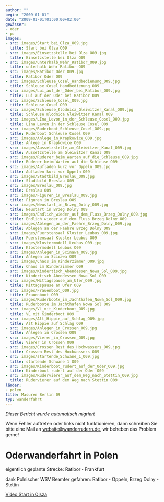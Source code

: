 ```yaml
---
author: ""
begin: "2009-01-01"
date: "2009-01-01T01:00:00+02:00"
gewässer:
- oder
- po
images:
- src: images/Start_bei_Olza_O09.jpg
  title: Start bei Olza O09
- src: images/Einsetzstelle_bei_Olza_O09.jpg
  title: Einsetzstelle bei Olza O09
- src: images/unterhalb_Wehr_Ratibor_O09.jpg
  title: unterhalb Wehr Ratibor O09
- src: images/Ratibor_Oder_O09.jpg
  title: Ratibor Oder O09
- src: images/Schleuse_Cosel_Handbedienung_O09.jpg
  title: Schleuse Cosel Handbedienung O09
- src: images/Lui_auf_der_Oder_bei_Ratibor_O09.jpg
  title: Lui auf der Oder bei Ratibor O09
- src: images/Schleuse_Cosel_O09.jpg
  title: Schleuse Cosel O09
- src: images/Schleuse_Klodnica_Gleiwitzer_Kanal_O09.jpg
  title: Schleuse Klodnica Gleiwitzer Kanal O09
- src: images/LIna_Levon_in_der_Schleuse_Cosel_O09.jpg
  title: LIna Levon in der Schleuse Cosel O09
- src: images/Ruderboot_Schleuse_Cosel_O09.jpg
  title: Ruderboot Schleuse Cosel O09
- src: images/Anlege_in_Krapkowice_O09.jpg
  title: Anlege in Krapkowice O09
- src: images/Aussetzstelle_am_Gleiwitzer_Kanal_O09.jpg
  title: Aussetzstelle am Gleiwitzer Kanal O09
- src: images/Ruderer_beim_Warten_auf_die_Schleuse_O09.jpg
  title: Ruderer beim Warten auf die Schleuse O09
- src: images/Aufladen_kurz_vor_Oppeln_O09.jpg
  title: Aufladen kurz vor Oppeln O09
- src: images/Stadtbild_Breslau_O09.jpg
  title: Stadtbild Breslau O09
- src: images/Breslau_O09.jpg
  title: Breslau O09
- src: images/Figuren_in_Breslau_O09.jpg
  title: Figuren in Breslau O09
- src: images/Neustart_in_Brzeg_Dolny_O09.jpg
  title: Neustart in Brzeg Dolny O09
- src: images/Endlich_wieder_auf_dem_Fluss_Brzeg_Dolny_O09.jpg
  title: Endlich wieder auf dem Fluss Brzeg Dolny O09
- src: images/Ablegen_an_der_Faehre_Brzeg_Dolny_O09.jpg
  title: Ablegen an der Faehre Brzeg Dolny O09
- src: images/Fuerstensaal_Kloster_Leubus_O09.jpg
  title: Fuerstensaal Kloster Leubus O09
- src: images/Klostermodell_Leubus_O09.jpg
  title: Klostermodell Leubus O09
- src: images/Anlegen_in_Scinawa_O09.jpg
  title: Anlegen in Scinawa O09
- src: images/Chaos_im_Kinderzimmer_O09.jpg
  title: Chaos im Kinderzimmer O09
- src: images/Kindertisch_Abendessen_Nowa_Sol_O09.jpg
  title: Kindertisch Abendessen Nowa Sol O09
- src: images/Mittagspause_am_Ufer_O09.jpg
  title: Mittagspause am Ufer O09
- src: images/Frauenboot_O09.jpg
  title: Frauenboot O09
- src: images/Ruderboote_im_Jachthafen_Nowa_Sol_O09.jpg
  title: Ruderboote im Jachthafen Nowa Sol O09
- src: images/VL_mit_Kinderboot_O09.jpg
  title: VL mit Kinderboot O09
- src: images/Alt_Hippie_auf_Schlag_O09.jpg
  title: Alt Hippie auf Schlag O09
- src: images/Anlegen_in_Crossen_O09.jpg
  title: Anlegen in Crossen O09
- src: images/Vierer_in_Crossen_O09.jpg
  title: Vierer in Crossen O09
- src: images/Crossen_Rest_des_Hochwassers_O09.jpg
  title: Crossen Rest des Hochwassers O09
- src: images/startende_Schwane_1_O09.jpg
  title: startende Schwäne 1 O09
- src: images/Kinderboot_rudert_auf_der_Oder_O09.jpg
  title: Kinderboot rudert auf der Oder O09
- src: images/Rudervierer_auf_dem_Weg_nach_Stettin_O09.jpg
  title: Rudervierer auf dem Weg nach Stettin O09
länder:
- polen
title: Masuren Berlin 09
typ: wanderfahrt
---
```



*Dieser Bericht wurde automatisch migriert*

Wenn Fehler auftreten oder links nicht funktionieren, dann schreiben Sie bitte eine Mail an website@wanderrudern.de, wir beheben das Problem gerne!



# Oderwanderfahrt in Polen


eigentlich geplante Strecke: Ratibor - Frankfurt

dank Polnischer WSV Beamter gefahren: Ratibor - Oppeln, Brzeg Dolny - Stettin

[Video Start in Olsza](/berichte/2009/start_olsza_oder_09)